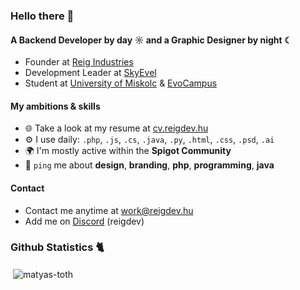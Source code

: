 ### Hello there 👋

#### A Backend Developer by day ☼ and a Graphic Designer by night ☾

- Founder at [Reig Industries](https://reigdev.hu)
- Development Leader at [SkyEvel](https://skyevel.com)
- Student at [University of Miskolc](https://uni-miskolc.hu) & [EvoCampus](https://www.evosoft.hu/about_us_evolife_evouni)

#### My ambitions & skills

- 🌐 Take a look at my resume at [cv.reigdev.hu](https://cv.reigdev.hu)
- ⚙️ I use daily: `.php`, `.js`, `.cs`, `.java`, `.py`, `.html`, `.css`, `.psd`, `.ai`
- 🌍 I'm mostly active within the **Spigot Community**
- 💬 `ping` me about **design**, **branding**, **php**, **programming**, **java**

#### Contact

- Contact me anytime at work@reigdev.hu
- Add me on [Discord](https://discord.com) (reigdev)

### Github Statistics 🐈 
<p>&nbsp;<img align="center" src="https://github-readme-stats.vercel.app/api?username=matyas-toth&show_icons=true&locale=en" alt="matyas-toth" /></p>
